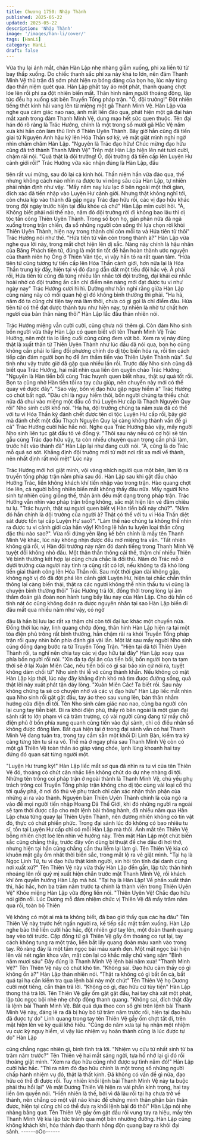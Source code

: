 ```yaml
---
title: Chương 1750: Nhập Thành
published: 2025-05-22
updated: 2025-05-22
description: 'Nhập Thành'
image: '/images/han-li/cover/'
tags: [HanLi]
category: HanLi
draft: false
---
```


Vừa thu lại ánh mắt, chân Hàn Lập nhẹ nhàng giẫm xuống, phi xa
liền từ từ bay thấp xuống.
Do chiếc thanh sắc phi xa này khá to lớn, nên đám Thanh Minh
Vệ thủ trận đã sớm phát hiện ra bóng dáng của bọn họ, lúc này
từng đạo thần niệm quét qua.
Hàn Lập phất tay áo một phát, thanh quang chợt lóe lên rồi phi xa
đột nhiên biến mất.
Thân hình năm người thoáng động, lập tức đều hạ xuống sát bên
Truyền Tống pháp trận.
"Ồ, đội trưởng!" Đột nhiên tiếng thét kinh hãi vang lên từ miệng
một gã Thanh Minh Vệ.
Hàn Lập vừa nghe qua cảm giác nao nao, ánh mắt liền đảo qua,
phát hiện một gã đại hán mắt xanh trong đám Thanh Minh Vệ,
dung mạo hết sức quen thuộc.
Tên đại hán đó rõ ràng là Trác Hướng, chính là một trong số
mười gã Hắc Vệ năm xưa khi hắn còn làm thủ lĩnh ở Thiên Uyên
Thành.
Bây giờ hắn cũng đã tiến giai từ Nguyên Anh hậu kỳ lên Hóa
Thần sơ kỳ, vẻ mặt giật mình nghi ngờ nhìn chăm chăm Hàn Lập.
"Nguyên là Trác đạo hữu! Chúc mừng đạo hữu cũng đã trở thành
Thanh Minh Vệ" Trên mặt Hàn Lập hiện lên nét tươi cười, chậm
rãi nói.
"Quả thật là đội trưởng! Ồ, đội trưởng đã tiến cấp lên Luyện Hư
cảnh giới rồi!" Trác Hướng vừa xác nhận đúng là Hàn Lập, đầu

tiên rất vui mừng, sau đó lại cả kinh hỏi.
Thần niệm hắn vừa đảo qua, thế nhưng không cách nào nhìn ra
được tu vi nông sâu của Hàn Lập, tự nhiên phải nhận định như
vậy.
"Mấy năm nay lưu lạc ở bên ngoài một thời gian, đích xác đã tiến
nhập vào Luyện Hư cảnh giới. Nhưng thật không nghĩ tới, còn
chưa kịp vào thành đã gặp ngay Trác đạo hữu rồi, các vị đạo hữu
khác trong đội ngày trước hiện tại đều khỏe cả chứ" Hàn Lập mỉm
cười hỏi.
"À, Không biết phải nói thế nào, năm đó đội trưởng rời đi không
bao lâu thì dị tộc tấn công Thiên Uyên Thành. Trong số bọn họ,
gần phân nữa đã ngã xuống trong trận chiến, đa số những người
còn sống thì lựa chọn rời khỏi Thiên Uyên Thành, hiện nay trong
thành chỉ còn mỗi ta và Hứa tiên tử thôi" Trác Hướng nói như thế.
"Hứa tiên tử vẫn còn trong thành à?" Hàn Lập vừa nghe qua lời
này, trong mắt chợt hiện lên dị sắc.
Nàng này chính là hậu nhân của Băng Phách tiên tử, đúng là một
tin tốt để hắn hoàn thành ước nguyện của thanh niên họ Ông ở
Thiên Vân tộc, vì vậy hắn tỏ ra rất quan tâm.
"Hứa tiên tử cũng tương tự tiến cấp lên Hóa Thần cảnh giới, hơn
nữa lại là Hóa Thần trung kỳ đấy, hiện tại vị đó đang dẫn dắt một
tiểu đội hắc vệ. À phải rồi, Hứa tiên tử cũng đã từng nhiều lần
nhắc tới đội trưởng, đại khái cứ nhắc hoài nhờ có đội trưởng ần
cần chỉ điểm nên nàng mới đạt được tu vi như ngày nay" Trác
Hướng cười hì hì.
Dường như hắn nghĩ rằng giữa Hàn Lập cùng nàng này có mối
quan hệ gì đó không bình thường thì phải.
"Ha hả, năm đó ta cũng chỉ tiện tay mà làm thôi, chưa có gì gọi là
chỉ điểm đâu. Hứa tiên tử có thể đạt được thành tựu như hiện nay,
tự nhiên là nhờ tư chất hơn người của bản thân nàng thôi" Hàn
Lập lắc đầu thản nhiên nói.

Trác Hướng miệng vẫn cười cười, cũng chưa nói thêm gì.
Còn đám Nho sinh bốn người vừa thấy Hàn Lập có quen biết với
tên Thanh Minh Vệ Trác Hướng, nên một tia lo lắng cuối cùng
cũng đem vứt bỏ. Xem ra vị này đúng thật là xuất thân từ Thiên
Uyên Thành như lúc đầu đã nói qua, bọn họ cũng không cần phải
lo lắng đối phương chính do dị tộc biến hóa ra, rồi tìm cách tiếp
cận đám người bọn họ để âm thầm tiến vào Thiên Uyên Thành
nữa".
Sự tình như vậy trước giờ đã gặp qua nhiều lần rồi.
Trước đây Nho sinh cũng đã biết qua Trác Hướng, hai mắt nhìn
qua liền ôm quyền chào Trác Hướng:
"Nguyên là Hàn tiền bối cùng Trác huynh quen biết nhau, thật sự
quá tốt rồi. Bọn ta cũng nhờ Hàn tiền tối ra tay cứu giúp, nên
chuyến này mới có thể quay về được đây".
"Sao vậy, bốn vị đạo hữu gặp nguy hiểm à" Trác Hướng có chút
bất ngờ.
"Đâu chỉ là nguy hiểm thôi, bốn người chúng ta thiếu chút nữa đã
chui vào miệng một đầu cổ thú Luyện Hư cấp là Thạch Nguyên
Quy rồi" Nho sinh cười khổ nói.
"Ha ha, đội trưởng chúng ta năm xưa đã có thể với tu vi Hóa
Thần kỳ đánh chết được tên di tộc Luyện Hư cấp rồi, bây giờ mà
đánh chết một đầu Thạch Nguyên Quy lại càng không thành vấn
đề gì cả" Trác Hướng cười hắc hắc nói.
Nghe qua Trác Hướng bảo vậy, mấy người Nho sinh liên tục gật
đầu tỏ vẻ đồng ý.
"Thôi sau này nếu có cơ hội sẽ tán gẫu cùng Trác đạo hữu vậy, ta
còn nhiều chuyện quan trọng cần phải làm, trước hết vào thành
đã" Hàn Lập lại như đang cười nói.
"À, cũng là do Trác mỗ quá sơ sót. Khẳng định đội trưởng mới từ
một nơi rất xa mới về thành, nên nhất định rất mỏi mệt" Lúc này

Trác Hướng mới hơi giật mình, vội vàng nhích người qua một bên,
làm lộ ra truyền tống pháp trận nằm phía sau đó.
Hàn Lập sau khi gật đầu chào Hướng Trác, liền không khách khí
tiến nhập vào trong trận.
Hào quang chợt lóe lên, cả người bỗng nhiên biến mất không thấy
đâu nữa.
Mấy người Nho sinh tự nhiên cũng giống thế, thân ảnh đều mất
dạng trong pháp trận.
Trác Hướng vẫn nhìn vào pháp trận trống không, sắc mặt hiện lên
vẻ đăm chiêu tư lự.
"Trác huynh, thật sự ngươi quen biết vị Hàn tiền bối này chứ?".
"Năm đó hắn chính là đội trưởng của người à? Thật có thể với tu
vi Hóa Thần diệt sát được tồn tại cấp Luyện Hư sao?".
"Làm thế nào chúng ta không thể nhìn ra được tu vi cảnh giới của
hắn vậy! Không lẽ hắn tu luyện loại thần công đặc thù nào sao?".
Vừa rồi đứng yên lặng kế bên chính là mấy tên Thanh Minh Vệ
khác, lúc này không nhịn được đều mở miệng tra vấn.
"Tất nhiên không giả rồi, vị Hàn đội trưởng này năm đó danh tiếng
trong Thanh Minh Vệ tuyệt đối không nhỏ đâu. Một thân thần
thông cái thế, thậm chí nhiều Thiên Vệ bình thường kết hợp lại
cũng chưa chắc là đối thủ. Năm đó Trác mỗ ở dưới trướng của
người này tính ra cũng rất có lợi, nếu không ta đã khó lòng tiến
giai thành công lên Hóa Thần rồi. Sau một thời gian dài không
gặp, không ngờ vị đó đã đột phá lên cảnh giới Luyện Hư, hiện tại
chắc chắn thần thông lại càng biến thái, thật ra các ngươi không
thể nhìn thấu tu vi cũng là chuyện bình thường thôi" Trác Hướng
trả lời, đồng thời trong lòng lại âm thầm đoán già đoán non hành
tung bấy lâu nay của Hàn Lập.
Cho dù hắn có tính nát óc cũng không đoán ra được nguyên nhân
tại sao Hàn Lập biến đi đâu mất qua nhiều năm như vậy, có ngờ

đâu là hắn bị lưu lạc rất xa thậm chí còn tới đại lục khác một
chuyến nửa.
Đồng thời lúc này, linh quang chớp động, thân hình Hàn Lập hiện
ra tại một tòa điện phủ trông rất bình thường, hắn chậm rãi ra khỏi
Truyền Tống pháp trận rồi quay nhìn bốn phía đánh giá vài lần.
Một lát sau mấy người Nho sinh cũng đồng dạng bước ra từ
Truyền Tống Trận.
"Hiện tại đã tới Thiên Uyên Thành rồi, ta nghĩ nên chia tay các vị
đạo hữu tại đây" Hàn Lập xoay qua phía bốn người rồi nói.
"Xin đa tạ đại ân của tiền bối, bốn người bọn ta tạm thời sẽ ở lại
Xuân Miên Các, nếu tiền bối có gì sai bảo xin cứ nói ra, tuyệt
không dám chối từ" Nho sinh thi lễ vô cùng thành khẩn.
Nếu không có mặt Hàn Lập kịp thời, lúc này đây khẳng định khó
mà tìm được đường sống, quả thật lời này xuất phát tận đáy lòng.
"Xuân Miên Các! Ta biết rồi. Sau này không chừng ta sẽ có
chuyện nhờ vã các vị đạo hữu" Hàn Lập liếc mắt nhìn qua Nho
sinh rồi gật gật đầu, tay áo theo sau vung lên, bản thân nhắm
hướng cửa điện đi tới.
Tên Nho sinh cảm giác nao nao, cùng ba người còn lại cung tay
tiễn biệt.
Đi ra khỏi điện phủ, thấy rõ bên ngoài là một gian đại sảnh rất to
lớn phạm vi cả trăm trượng, có vài người cũng đang từ mấy chỗ
điện phủ ở bốn phía xung quanh cùng tiến vào đại sảnh, chỉ có
điều nhân số không được đông lắm.
Bất quá hiện tại ở trong đại sảnh vẫn có hai Thanh Minh Vệ đang
tuần tra, trong tay cầm sẳn một khối Dị Linh Bàn, kiểm tra kỹ càng
từng tên tu sĩ ra vô.
Thế mà ở ngay phía sau Thanh Minh Vệ còn có một gã Thiên Vệ
toàn thân áo giáp vàng chóe, lạnh lùng khoanh hai tay đứng đó
quan sát từng người một.

"Luyện Hư trung kỳ!" Hàn Lập liếc mắt sơ qua đã nhìn ra tu vi của
tên Thiên Vệ đó, thoáng có chút cân nhắc liền không chút do dự
nhẹ nhàng đi tới.
Những tên trông coi pháp trận ở ngoài thành là Thanh Minh Vệ,
chủ yếu phụ trách trông coi Truyền Tống pháp trận không cho dị
tộc cùng vài loại cổ thú tới quấy phá, ở nơi đó thủ vệ phụ trách chỉ
cần xác nhận thân phận của những ai ra vào thành.
Nguyên bản Thiên Uyên Thành chính là cửa ngõ ra vào để mọi
người tiến nhập Hoang Dã Thế Giới, khi đó những người ra ngoài
sẽ tạm thời được cấp cho một lệnh bài thông hành, đã nhiều năm
qua Hàn Lập chưa từng quay lại Thiên Uyên Thành, nên đương
nhiên không có tín vật đó, thực có chút phiền phức.
Trong đại sảnh lúc đó không có bao nhiêu tu sĩ, tồn tại Luyện Hư
cấp chỉ có mỗi Hàn Lập mà thôi.
Ánh mắt tên Thiên Vệ bỗng nhiên chợt loé lên nhìn về hướng này.
Trên mặt Hàn Lập một chút biến sắc cũng chẳng thấy, trước đây
vốn dùng bí thuật để che dấu đi hơi thở, nhưng hiện tại hắn cũng
chẳng cần thu liễm lại làm gì.
Tên Thiên Vệ kia có khuôn mặt gầy ốm nhất thời biến sắc, trong
mắt lộ ra vẻ giật mình.
"Tại hạ là Ngọc Linh Tử, tu vi đạo hữu thật kinh người, xin hỏi tôn
tính đại danh cùng nơi xuất xứ?" Tên Thiên Vệ này vừa thấy Hàn
Lập đến gần, lập tức thân hình nhoáng lên rồi quỷ mị xuất hiện
chắn trước mặt Thanh Minh Vệ, rồi khách khí ôm quyền hướng
Hàn Lập mà hỏi.
"Tại hạ là Hàn Lập! Về phần xuất thân thì, hắc hắc, hơn ba trăm
năm trước ta chính là thành viên trong Thiên Uyên Vệ" Khóe
miệng Hàn Lập vừa động liền nói.
"Thiên Uyên Vệ! Chắc đạo hữu nói giỡn rồi. Lúc Dương mỗ đảm
nhiệm chức vị Thiên Vệ đã mấy trăm năm qua rồi, toàn bộ Thiên

Vệ không có một ai mà ta không biết, đã bao giờ thấy qua các hạ
đâu" Tên Thiên Vệ này trước hết ngẩn người ra, kế tiếp sắc mặt
trầm xuống.
Hàn Lập nghe bảo thế liền cười hắc hắc, đột nhiên giơ tay lên,
một đoàn thanh quang bay vèo tới trước.
Cặp đồng tử gã Thiên Vệ gầy ốm thoáng co rụt lại, tay cách
không tung ra một trảo, liền bắt lấy quang đoàn màu xanh vào
trong tay.
Rõ ràng đây là một tấm ngọc bài màu xanh đen.
Một mặt ngọc bài hiện lên vài nét ngân khoa văn, mặt còn lại có
khắc mấy chữ vàng sậm "Bính năm mươi sáu"
Đây đúng là Thanh Minh Vệ lệnh bài năm xưa!
"Thanh Minh Vệ?" Tên Thiên Vệ này có chút khó tin.
"Không sai. Đạo hữu cảm thấy có gì không ổn à?" Hàn Lập thản
nhiên nói.
"Thật ra không có gì bất ổn cả, bất quá tại hạ cần kiểm tra qua
lệnh bài này một chút" Tên Thiên Vệ họ Dương cười một tiếng,
cẩn thận trả lời.
"Không có gì, đạo hữu cứ tùy tiện" Hàn Lập thong thả trả lời.
Tên Thiên Vệ gầy ốm gật gật đầu, hai tay chà xát một phát, lập
tức ngọc bội nhè nhẹ chớp động thanh quang.
"Không sai, đích thật đây là lệnh bài Thanh Minh Vệ. Bất quá dựa
theo con số ghi trên lệnh bài Thanh Minh Vệ này, đáng lẽ ra đã bị
hủy bỏ từ trăm năm trước rồi, hiện tại đạo hữu đã được tự do"
Linh quang trong tay tên Thiên Vệ gầy ốm chợt tắt đi, trên mặt
hiện lên vẻ kỳ quái khó hiểu.
"Cũng do năm xưa tại hạ nhận một nhiệm vụ cực kỳ nguy hiểm, vì
vậy lúc nhiệm vụ hoàn thành cũng là lúc được tự do" Hàn Lập

cũng chẳng ngạc nhiên gì, bình tĩnh trả lời.
"Nhiệm vụ cửu tử nhất sinh từ ba trăm năm trước?" Tên Thiên vệ
hai mắt sáng ngời, tựa hồ nhớ lại gì đó rồi thoáng giật mình.
"Xem ra đạo hữu cũng nhớ được sự tình năm đó!" Hàn Lập cười
hắc hắc.
"Thì ra năm đó đạo hữu chính là một trong số những người chấp
hành nhiệm vụ đó, thật là thất kính. Đã không có vấn đề gì nữa,
đạo hữu có thể đi được rồi. Tuy nhiên khối lệnh bài Thanh Minh
Vệ này ta buộc phải thu hồi lại" Vẻ mặt Dương Thiên Vệ hiện ra
vài phần kính trọng, hai tay liền ôm quyền nói.
"Hiển nhiên là thế, bởi vì đã lâu rồi tại hạ chưa trở về thành, nên
chẳng có một vật nào khác để chứng minh thân phận bản thân
được, hiện tại cũng chỉ có thể đưa ra khối lệnh bài đó thôi" Hàn
Lập nói nhẹ nhàng bâng quơ.
Tên Thiên Vệ gầy ốm gật đầu rồi vung tay ra hiệu, mấy tên Thanh
Minh Vệ kia lập tức tránh qua một bên nhường đường.
Hàn Lập cũng không khách khí, hóa thành đạo thanh hồng độn
quang bay ra khỏi đại sảnh.
------oOo------
